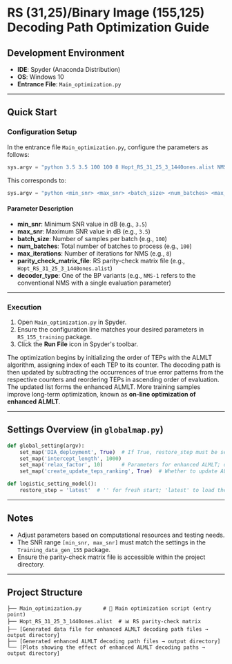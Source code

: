 # RS (31,25)/Binary Image (155,125) Decoding Path Optimization Guide

## Development Environment

* **IDE**: Spyder (Anaconda Distribution)
* **OS**: Windows 10
* **Entrance File**: `Main_optimization.py`

---

## Quick Start

### Configuration Setup

In the entrance file `Main_optimization.py`, configure the parameters as follows:

```python
sys.argv = "python 3.5 3.5 100 100 8 Hopt_RS_31_25_3_1440ones.alist NMS-1".split()
```

This corresponds to:

```python
sys.argv = "python <min_snr> <max_snr> <batch_size> <num_batches> <max_iterations> <parity_check_matrix_file> <decoder_type>".split()
```

#### Parameter Description

* **min_snr**: Minimum SNR value in dB (e.g., `3.5`)
* **max_snr**: Maximum SNR value in dB (e.g., `3.5`)
* **batch_size**: Number of samples per batch (e.g., `100`)
* **num_batches**: Total number of batches to process (e.g., `100`)
* **max_iterations**: Number of iterations for NMS (e.g., `8`)
* **parity_check_matrix_file**: RS parity-check matrix file (e.g., `Hopt_RS_31_25_3_1440ones.alist`)
* **decoder_type**: One of the BP variants (e.g., `NMS-1` refers to the conventional NMS with a single evaluation parameter)

---

### Execution

1. Open `Main_optimization.py` in Spyder.
2. Ensure the configuration line matches your desired parameters in `RS_155_training` package.
3. Click the **Run File** icon in Spyder's toolbar.

The optimization begins by initializing the order of TEPs with the ALMLT algorithm, assigning index of each TEP to its counter. The decoding path is then updated by subtracting the occurrences of true error patterns from the respective counters and reordering TEPs in ascending order of evaluation. The updated list forms the enhanced ALMLT. More training samples improve long-term optimization, known as **on-line optimization of enhanced ALMLT**.

---

## Settings Overview (in `globalmap.py`)

```python
def global_setting(argv):
    set_map('DIA_deployment', True)  # If True, restore_step must be set to 'latest' in logistic_setting_model()
    set_map('intercept_length', 1000)
    set_map('relax_factor', 10)      # Parameters for enhanced ALMLT; decoding path file will be used by DL_Training and DL_Testing packages
    set_map('create_update_teps_ranking', True)  # Whether to update ALMLT decoding path using samples in an existing saved data file or on-the-fly samples.

def logistic_setting_model():
    restore_step = 'latest'  # '' for fresh start; 'latest' to load the most recent model
```

---

## Notes

* Adjust parameters based on computational resources and testing needs.
* The SNR range `[min_snr, max_snr]` must match the settings in the `Training_data_gen_155` package.
* Ensure the parity-check matrix file is accessible within the project directory.

---

## Project Structure

```
├── Main_optimization.py       # 🎯 Main optimization script (entry point)
├── Hopt_RS_31_25_3_1440ones.alist  # 📊 RS parity-check matrix
├── [Generated data file for enhanced ALMLT decoding path files → output directory]
├── [Generated enhanced ALMLT decoding path files → output directory]
└── [Plots showing the effect of enhanced ALMLT decoding paths → output directory]
```
